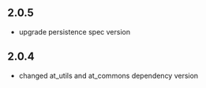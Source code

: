 ## 2.0.5
- upgrade persistence spec version
## 2.0.4
- changed at_utils and at_commons dependency version 